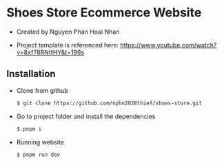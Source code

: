 # Shoes Store Ecommerce Website

- Created by Nguyen Phan Hoai Nhan

- Project template is referenced here: https://www.youtube.com/watch?v=8xf78RNtfHY&t=196s

## Installation

- Clone from github

  ```bash
  $ git clone https://github.com/nphn2028thief/shoes-store.git
  ```

- Go to project folder and install the dependencies

  ```bash
  $ pnpm i
  ```

- Running website

  ```bash
  $ pnpm run dev
  ```
